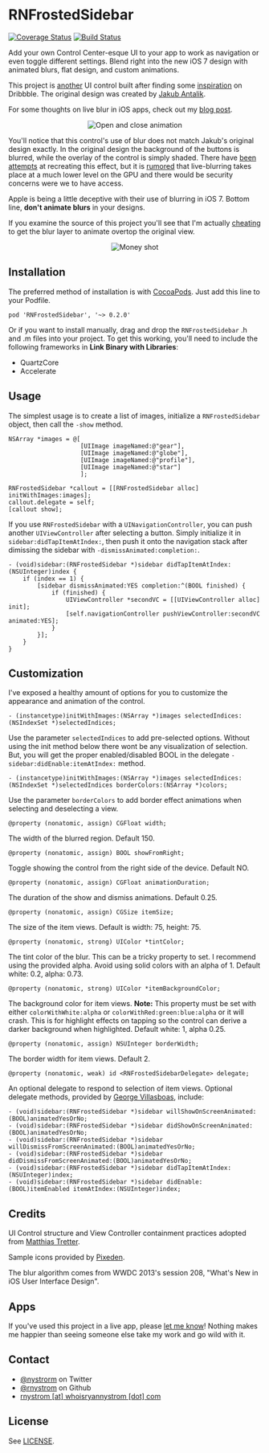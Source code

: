 RNFrostedSidebar
===========
[![Coverage Status](https://coveralls.io/repos/spacedrabbit/RNFrostedSidebar/badge.svg)](https://coveralls.io/r/spacedrabbit/RNFrostedSidebar) [![Build Status](https://travis-ci.org/spacedrabbit/RNFrostedSidebar.svg?branch=test-jam-test-coverage)](https://travis-ci.org/spacedrabbit/RNFrostedSidebar)

Add your own Control Center-esque UI to your app to work as navigation or even toggle different settings. Blend right into the new iOS 7 design with animated blurs, flat design, and custom animations.

This project is [another](https://github.com/rnystrom/RNRippleTableView) UI control built after finding some [inspiration](http://dribbble.com/shots/1194205-Sidebar-calendar-animation) on Dribbble. The original design was created by [Jakub Antalik](http://dribbble.com/antalik/click?type=twitter).

For some thoughts on live blur in iOS apps, check out my [blog post](http://whoisryannystrom.com/2013/09/17/Live-blur-in-iOS7/).

<p align="center"><img title="Open and close animation" src="https://raw.github.com/rnystrom/RNFrostedMenu/master/images/open.gif"/></p>

You'll notice that this control's use of blur does not match Jakub's original design exactly. In the original design the background of the buttons is blurred, while the overlay of the control is simply shaded. There have [been](https://github.com/alexdrone/ios-realtimeblur) [attempts](https://github.com/JagCesar/iOS-blur) at recreating this effect, but it is [rumored](http://stackoverflow.com/a/17299759/940936) that live-blurring takes place at a much lower level on the GPU and there would be security concerns were we to have access.

Apple is being a little deceptive with their use of blurring in iOS 7. Bottom line, **don't animate blurs** in your designs. 

If you examine the source of this project you'll see that I'm actually [cheating](https://github.com/rnystrom/RNFrostedSidebar/blob/master/RNFrostedSidebar.m#L371) to get the blur layer to animate overtop the original view.

<p align="center"><img title="Money shot" src="https://raw.github.com/rnystrom/RNFrostedMenu/master/images/click.gif"/></p>

## Installation ##

The preferred method of installation is with [CocoaPods](http://cocoapods.org/). Just add this line to your Podfile.

```
pod 'RNFrostedSidebar', '~> 0.2.0'
```

Or if you want to install manually, drag and drop the <code>RNFrostedSidebar</code> .h and .m files into your project. To get this working, you'll need to include the following frameworks in **Link Binary with Libraries**:

- QuartzCore
- Accelerate

## Usage ##

The simplest usage is to create a list of images, initialize a <code>RNFrostedSidebar</code> object, then call the <code>-show</code> method.

```objc
NSArray *images = @[
                    [UIImage imageNamed:@"gear"],
                    [UIImage imageNamed:@"globe"],
                    [UIImage imageNamed:@"profile"],
                    [UIImage imageNamed:@"star"]
                    ];

RNFrostedSidebar *callout = [[RNFrostedSidebar alloc] initWithImages:images];
callout.delegate = self;
[callout show];
```

If you use <code>RNFrostedSidebar</code> with a <code>UINavigationController</code>, you can push another <code>UIViewController</code> after selecting a button.
Simply initialize it in <code>sidebar:didTapItemAtIndex:</code>, then push it onto the navigation stack after dimissing the sidebar with <code>-dismissAnimated:completion:</code>.

```objc
- (void)sidebar:(RNFrostedSidebar *)sidebar didTapItemAtIndex:(NSUInteger)index {
    if (index == 1) {
        [sidebar dismissAnimated:YES completion:^(BOOL finished) {
            if (finished) {
                UIViewController *secondVC = [[UIViewController alloc] init];
                [self.navigationController pushViewController:secondVC animated:YES];
            }
        }];
    }
}
```

## Customization

I've exposed a healthy amount of options for you to customize the appearance and animation of the control.

```objc
- (instancetype)initWithImages:(NSArray *)images selectedIndices:(NSIndexSet *)selectedIndices;
```

Use the parameter <code>selectedIndices</code> to add pre-selected options. Without using the init method below there wont be any visualization of selection. But, you will get the proper enabled/disabled BOOL in the delegate <code>-sidebar:didEnable:itemAtIndex:</code> method.

```objc
- (instancetype)initWithImages:(NSArray *)images selectedIndices:(NSIndexSet *)selectedIndices borderColors:(NSArray *)colors;
```

Use the parameter <code>borderColors</code> to add border effect animations when selecting and deselecting a view.

```objc
@property (nonatomic, assign) CGFloat width;
```

The width of the blurred region. Default 150.

```objc
@property (nonatomic, assign) BOOL showFromRight;
```

Toggle showing the control from the right side of the device. Default NO.

```objc
@property (nonatomic, assign) CGFloat animationDuration;
```

The duration of the show and dismiss animations. Default 0.25.

```objc
@property (nonatomic, assign) CGSize itemSize;
```

The size of the item views. Default is width: 75, height: 75.

```objc
@property (nonatomic, strong) UIColor *tintColor;
```

The tint color of the blur. This can be a tricky property to set. I recommend using the provided alpha. Avoid using solid colors with an alpha of 1. Default white: 0.2, alpha: 0.73.

```objc
@property (nonatomic, strong) UIColor *itemBackgroundColor;
```

The background color for item views. **Note:** This property must be set with either <code>colorWithWhite:alpha</code> or <code>colorWithRed:green:blue:alpha</code> or it will crash. This is for highlight effects on tapping so the control can derive a darker background when highlighted. Default white: 1, alpha 0.25.

```objc
@property (nonatomic, assign) NSUInteger borderWidth;
```

The border width for item views. Default 2.

```objc
@property (nonatomic, weak) id <RNFrostedSidebarDelegate> delegate;
```

An optional delegate to respond to selection of item views. Optional delegate methods, provided by [George Villasboas](https://github.com/ghvillasboas), include:

```objc
- (void)sidebar:(RNFrostedSidebar *)sidebar willShowOnScreenAnimated:(BOOL)animatedYesOrNo;
- (void)sidebar:(RNFrostedSidebar *)sidebar didShowOnScreenAnimated:(BOOL)animatedYesOrNo;
- (void)sidebar:(RNFrostedSidebar *)sidebar willDismissFromScreenAnimated:(BOOL)animatedYesOrNo;
- (void)sidebar:(RNFrostedSidebar *)sidebar didDismissFromScreenAnimated:(BOOL)animatedYesOrNo;
- (void)sidebar:(RNFrostedSidebar *)sidebar didTapItemAtIndex:(NSUInteger)index;
- (void)sidebar:(RNFrostedSidebar *)sidebar didEnable:(BOOL)itemEnabled itemAtIndex:(NSUInteger)index;
```

## Credits

UI Control structure and View Controller containment practices adopted from [Matthias Tretter](https://github.com/myell0w).

Sample icons provided by [Pixeden](http://www.pixeden.com/media-icons/tab-bar-icons-ios-7-vol2).

The blur algorithm comes from WWDC 2013's session 208, "What's New in iOS User Interface Design".

## Apps

If you've used this project in a live app, please <a href="mailTo:rnystrom@whoisryannystrom.com">let me know</a>! Nothing makes me happier than seeing someone else take my work and go wild with it.

## Contact

* [@nystrorm](https://twitter.com/_ryannystrom) on Twitter
* [@rnystrom](https://github.com/rnystrom) on Github
* <a href="mailTo:rnystrom@whoisryannystrom.com">rnystrom [at] whoisryannystrom [dot] com</a>

## License

See [LICENSE](https://github.com/rnystrom/RNFrostedSidebar/blob/master/LICENSE).
